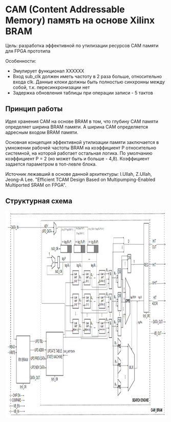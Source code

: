 # CAM (Content Addressable Memory) память на основе Xilinx BRAM
Цель: разработка эффективной по утилизации ресурсов CAM памяти для FPGA прототипа

Особенности:
- Эмулирует функционал XXXXXX
- Вход sub_clk должен иметь частоту в 2 раза больше, относительно входа clk. Данные клоки должны быть полностью синхронны между собой, т.к. пересинхронизации нет
- Задержка обновления таблицы при операции записи - 5 тактов


## Принцип работы
Идея хранения CAM на основе BRAM в том, что глубину CAM памяти определяет ширина BRAM памяти. А ширина CAM определяется адресным входом BRAM памяти.

Основная концепция эффективной утилизации памяти заключается в умножении рабочей частоты BRAM на коэффициент P относительно системной, на которой работает остальная логика. По умолчанию коэффициент P = 2 (но может быть и больше - 4,8). Коэффициент задается параметром в топ-левле блока.

Источник лежавший в основе данной архитектуры: I.Ullah, Z.Ullah, Jeong-A Lee. "Efficient TCAM Design Based on Multipumping-Enabled Multiported SRAM on FPGA".

## Структурная схема
<img src="img/struct.png" width="1179" height="645"/>
